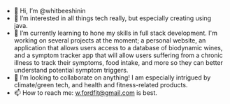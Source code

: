 - 👋 Hi, I’m @whitbeeshinin
- 👀 I’m interested in all things tech really, but especially creating using java.
- 🌱 I’m currently learning to hone my skills in full stack development. I'm working on several projects at the moment; a personal website, an application that allows users access to a database of biodynamic wines, and a symptom tracker app that will allow users suffering from a chronic illness to track their symptoms, food intake, and more so they can better understand potential symptom triggers.
- 💞️ I’m looking to collaborate on anything! I am especially intrigued by climate/green tech, and health and fitness-related products.
- 📫 How to reach me: w.fordfit@gmail.com is best.

<!---
whitbeeshinin/whitbeeshinin is a ✨ special ✨ repository because its `README.md` (this file) appears on your GitHub profile.
You can click the Preview link to take a look at your changes.
--->

